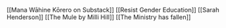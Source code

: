 [[Mana Wāhine Kōrero on Substack]]
[[Resist Gender Education]]
[[Sarah Henderson]]
[[The Mule by Milli Hill]]
[[The Ministry has fallen]]
